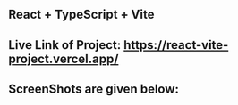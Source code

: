 ## React + TypeScript + Vite

## Live Link of Project: https://react-vite-project.vercel.app/

## ScreenShots are given below:

 
